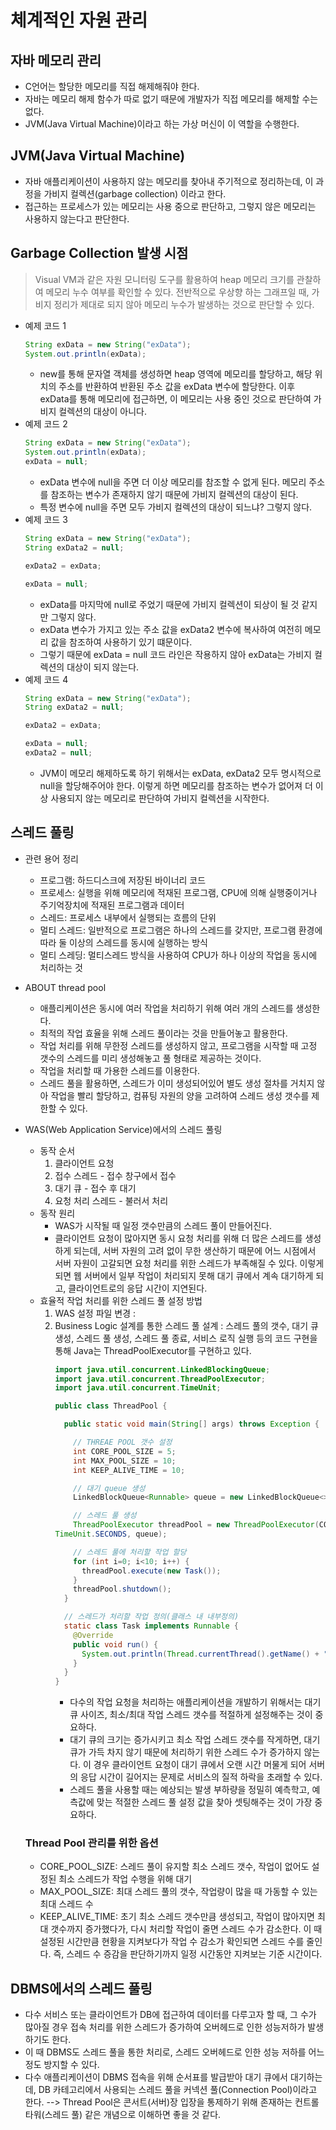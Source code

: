 # 체계적인 자원 관리

## 자바 메모리 관리
  - C언어는 할당한 메모리를 직접 해제해줘야 한다.
  - 자바는 메모리 해제 함수가 따로 없기 때문에 개발자가 직접 메모리를 해제할 수는 없다.
  - JVM(Java Virtual Machine)이라고 하는 가상 머신이 이 역할을 수행한다.

## JVM(Java Virtual Machine)
  - 자바 애플리케이션이 사용하지 않는 메모리를 찾아내 주기적으로 정리하는데, 이 과정을 가비지 컬렉션(garbage collection) 이라고 한다.
  - 접근하는 프로세스가 있는 메모리는 사용 중으로 판단하고, 그렇지 않은 메모리는 사용하지 않는다고 판단한다.

## Garbage Collection 발생 시점
> Visual VM과 같은 자원 모니터링 도구를 활용하여 heap 메모리 크기를 관찰하여 메모리 누수 여부를 확인할 수 있다.
> 전반적으로 우상향 하는 그래프일 때, 가비지 정리가 제대로 되지 않아 메모리 누수가 발생하는 것으로 판단할 수 있다.
  - 예제 코드 1
    ```java
    String exData = new String("exData");
    System.out.println(exData);
    ```
    - new를 통해 문자열 객체를 생성하면 heap 영역에 메모리를 할당하고, 해당 위치의 주소를 반환하여 반환된 주소 값을 exData 변수에 할당한다. 이후 exData를 통해 메모리에
      접근하면, 이 메모리는 사용 중인 것으로 판단하여 가비지 컬렉션의 대상이 아니다.
  - 예제 코드 2
    ```java
    String exData = new String("exData");
    System.out.println(exData);
    exData = null;
    ```
    - exData 변수에 null을 주면 더 이상 메모리를 참조할 수 없게 된다. 메모리 주소를 참조하는 변수가 존재하지 않기 때문에 가비지 컬렉션의 대상이 된다.
    - 특정 변수에 null을 주면 모두 가비지 컬렉션의 대상이 되느냐? 그렇지 않다.
  - 예제 코드 3
    ```java
    String exData = new String("exData");
    String exData2 = null;
    
    exData2 = exData;

    exData = null;
    ```
    - exData를 마지막에 null로 주었기 때문에 가비지 컬렉션이 되상이 될 것 같지만 그렇지 않다.
    - exData 변수가 가지고 있는 주소 값을 exData2 변수에 복사하여 여전히 메모리 값을 참조하여 사용하기 있기 떄문이다.
    - 그렇기 때문에 exData = null 코드 라인은 작용하지 않아 exData는 가비지 컬렉션의 대상이 되지 않는다.
  - 예제 코드 4
    ```java
    String exData = new String("exData");
    String exData2 = null;
    
    exData2 = exData;

    exData = null;
    exData2 = null;
    ```
    - JVM이 메모리 해제하도록 하기 위해서는 exData, exData2 모두 명시적으로 null을 할당해주어야 한다. 이렇게 하면 메모리를 참조하는 변수가 없어져 더 이상 사용되지 않는
      메모리로 판단하여 가비지 컬렉션을 시작한다.

## 스레드 풀링
  - 관련 용어 정리
    - 프로그램: 하드디스크에 저장된 바이너리 코드
    - 프로세스: 실행을 위해 메모리에 적재된 프로그램, CPU에 의해 실행중이거나 주기억장치에 적재된 프로그램과 데이터
    - 스레드: 프로세스 내부에서 실행되는 흐름의 단위
    - 멀티 스레드: 일반적으로 프로그램은 하나의 스레드를 갖지만, 프로그램 환경에 따라 둘 이상의 스레드를 동시에 실행하는 방식
    - 멀티 스레딩: 멀티스레드 방식을 사용하여 CPU가 하나 이상의 작업을 동시에 처리하는 것
  - ABOUT thread pool
    - 애플리케이션은 동시에 여러 작업을 처리하기 위해 여러 개의 스레드를 생성한다.
    - 최적의 작업 효율을 위해 스레드 풀이라는 것을 만들어놓고 활용한다.
    - 작업 처리를 위해 무한정 스레드를 생성하지 않고, 프로그램을 시작할 때 고정 갯수의 스레드를 미리 생성해놓고 풀 형태로 제공하는 것이다.
    - 작업을 처리할 때 가용한 스레드를 이용한다.
    - 스레드 풀을 활용하면, 스레드가 이미 생성되어있어 별도 생성 절차를 거치지 않아 작업을 빨리 할당하고, 컴퓨팅 자원의 양을 고려하여 스레드 생성 갯수를 제한할 수 있다.
  - WAS(Web Application Service)에서의 스레드 풀링
    - 동작 순서
      1. 클라이언트 요청
      2. 접수 스레드 - 접수 창구에서 접수
      3. 대기 큐 - 접수 후 대기
      4. 요청 처리 스레드 - 불러서 처리
    - 동작 원리
      - WAS가 시작될 때 일정 갯수만큼의 스레드 풀이 만들어진다.
      - 클라이언트 요청이 많아지면 동시 요청 처리를 위해 더 많은 스레드를 생성하게 되는데, 서버 자원의 고려 없이 무한 생산하기 때문에 어느 시점에서 서버 자원이 고갈되면 요청 처리를
        위한 스레드가 부족해질 수 있다. 이렇게 되면 웹 서버에서 일부 작업이 처리되지 못해 대기 큐에서 계속 대기하게 되고, 클라이언트로의 응답 시간이 지연된다.
    - 효율적 작업 처리를 위한 스레드 풀 설정 방법
      1. WAS 설정 파일 변경
         : <Executor name="tomcatThreadPool" namePrerix="catalina-exec-" maxThreads="200" minSpareThreads="5" />
      2. Business Logic 설계를 통한 스레드 풀 설계
         : 스레드 풀의 갯수, 대기 큐 생성, 스레드 풀 생성, 스레드 풀 종료, 서비스 로직 실행 등의 코드 구현을 통해 Java는 ThreadPoolExecutor를 구현하고 있다.
         ```java
         import java.util.concurrent.LinkedBlockingQueue;
         import java.util.concurrent.ThreadPoolExecutor;
         import java.util.concurrent.TimeUnit;

         public class ThreadPool {

           public static void main(String[] args) throws Exception {

             // THREAE POOL 갯수 설정
             int CORE_POOL_SIZE = 5;
             int MAX_POOL_SIZE = 10;
             int KEEP_ALIVE_TIME = 10;

             // 대기 queue 생성
             LinkedBlockQueue<Runnable> queue = new LinkedBlockQueue<>(10);

             // 스레드 풀 생성
             ThreadPoolExecutor threadPool = new ThreadPoolExecutor(CORE_POOL_SIZE, MAX_POOL_SIZE, KEEP_ALIVE_TIME,
         TimeUnit.SECONDS, queue);

             // 스레드 풀에 처리할 작업 할당
             for (int i=0; i<10; i++) {
               threadPool.execute(new Task());
             }
             threadPool.shutdown();
           }
  
           // 스레드가 처리할 작업 정의(클래스 내 내부정의)
           static class Task implements Runnable {
             @Override
             public void run() {
               System.out.println(Thread.currentThread().getName() + "번 스레드가 작업 처리를 완료하였습니다.");
             }
           }
         }
         ```
         - 다수의 작업 요청을 처리하는 애플리케이션을 개발하기 위해서는 대기 큐 사이즈, 최소/최대 작업 스레드 갯수를 적절하게 설정해주는 것이 중요하다.
         - 대기 큐의 크기는 증가시키고 최소 작업 스레드 갯수를 작게하면, 대기 큐가 가득 차지 않기 때문에 처리하기 위한 스레드 수가 증가하지 않는다. 이 경우 클라이언트 요청이
           대기 큐에서 오랜 시간 머물게 되어 서버의 응답 시간이 길어지는 문제로 서비스의 질적 하락을 초래할 수 있다.
         - 스레드 풀을 사용할 때는 예상되는 발생 부하량을 정밀히 예측학고, 예측값에 맞는 적절한 스레드 풀 설정 값을 찾아 셋팅해주는 것이 가장 중요하다.

    ### Thread Pool 관리를 위한 옵션
      - CORE_POOL_SIZE: 스레드 풀이 유지할 최소 스레드 갯수, 작업이 없어도 설정된 최소 스레드가 작업 수행을 위해 대기
      - MAX_POOL_SIZE: 최대 스레드 풀의 갯수, 작업량이 많을 때 가동할 수 있는 최대 스레드 수
      - KEEP_ALIVE_TIME: 초기 최소 스레드 갯수만큼 생성되고, 작업이 많아지면 최대 갯수까지 증가했다가, 다시 처리할 작업이 줄면 스레드 수가 감소한다. 이 때 설정된
        시간만큼 현황을 지켜보다가 작업 수 감소가 확인되면 스레드 수를 줄인다. 즉, 스레드 수 증감을 판단하기까지 일정 시간동안 지켜보는 기준 시간이다.

## DBMS에서의 스레드 풀링
  - 다수 서비스 또는 클라이언트가 DB에 접근하여 데이터를 다루고자 할 때, 그 수가 많아질 경우 접속 처리를 위한 스레드가 증가하여 오버헤드로 인한 성능저하가 발생하기도 한다.
  - 이 때 DBMS도 스레드 풀을 통한 처리로, 스레드 오버헤드로 인한 성능 저하를 어느정도 방지할 수 있다.
  - 다수 애플리케이션이 DBMS 접속을 위해 순서표를 발급받아 대기 큐에서 대기하는데, DB 카테고리에서 사용되는 스레드 풀을 커넥션 풀(Connection Pool)이라고 한다.
  --> Thread Pool은 콘서트(서버)장 입장을 통제하기 위해 존재하는 컨트롤 타워(스레드 풀) 같은 개념으로 이해하면 좋을 것 같다.


